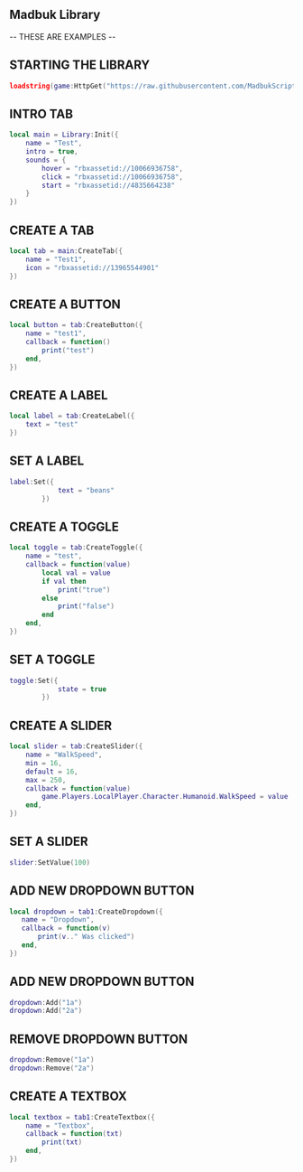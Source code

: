## Madbuk Library
-- THESE ARE EXAMPLES --

## STARTING THE LIBRARY
```lua
loadstring(game:HttpGet("https://raw.githubusercontent.com/MadbukScripts/Madbuk-Library/main/GUI"))()
```

## INTRO TAB
```lua
local main = Library:Init({
	name = "Test",
	intro = true,
	sounds = {
		hover = "rbxassetid://10066936758",
		click = "rbxassetid://10066936758",
		start = "rbxassetid://4835664238"
	}
})
```
## CREATE A TAB
```lua
local tab = main:CreateTab({
	name = "Test1",
	icon = "rbxassetid://13965544901"
})
```

## CREATE A BUTTON
```lua
local button = tab:CreateButton({
	name = "test1",
	callback = function()
		print("test")
	end,
})
```

## CREATE A LABEL
```lua
local label = tab:CreateLabel({
	text = "test"
})
```

## SET A LABEL
```lua
label:Set({
            text = "beans"
        })
```

## CREATE A TOGGLE
```lua
local toggle = tab:CreateToggle({
	name = "test",
	callback = function(value)
		local val = value
		if val then
			print("true")
		else
			print("false")
		end
	end,
})
```

## SET A TOGGLE
```lua
toggle:Set({
            state = true
        })
```

## CREATE A SLIDER
```lua
local slider = tab:CreateSlider({
	name = "WalkSpeed",
	min = 16,
	default = 16,
	max = 250,
	callback = function(value)
		game.Players.LocalPlayer.Character.Humanoid.WalkSpeed = value
	end,
})
```

## SET A SLIDER
```lua
slider:SetValue(100)
```

## ADD NEW DROPDOWN BUTTON
 ```lua
local dropdown = tab1:CreateDropdown({
	name = "Dropdown",
	callback = function(v)
		print(v.." Was clicked")
	end,	
})
```
## ADD NEW DROPDOWN BUTTON
```lua
dropdown:Add("1a")
dropdown:Add("2a")
```

## REMOVE DROPDOWN BUTTON
```lua
dropdown:Remove("1a")
dropdown:Remove("2a")
```



## CREATE A TEXTBOX
```lua
local textbox = tab1:CreateTextbox({
	name = "Textbox",
	callback = function(txt)
		print(txt)
	end,
})
```
